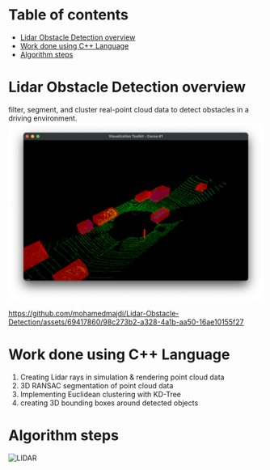 # Table of contents

- [Lidar Obstacle Detection overview](#lidar-obstacle-detection-overview)
- [Work done using C++ Language](#work-done-using-c-language)
- [Algorithm steps](#algorithm-steps)

# Lidar Obstacle Detection overview
filter, segment, and cluster real-point cloud data to detect obstacles in a driving environment.
![img](visualization.png)


https://github.com/mohamedmajdi/Lidar-Obstacle-Detection/assets/69417860/98c273b2-a328-4a1b-aa50-16ae10155f27


# Work done using C++ Language
1. Creating Lidar rays in simulation & rendering point cloud data
2. 3D RANSAC segmentation of point cloud data
3. Implementing Euclidean clustering with KD-Tree
4. creating 3D bounding boxes around detected objects
# Algorithm steps
![LIDAR](https://github.com/mohamedmajdi/Lidar-Obstacle-Detection/assets/69417860/ed485962-85af-468c-9d12-de6dee1d5a95)
